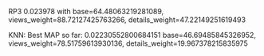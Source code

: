 RP3 0.023978 with base=64.48063219281089, views_weight=88.72127425763266, details_weight=47.22149251619493

KNN: Best MAP so far: 0.02230552800684151
base=46.69485845326952, views_weight=78.51759613930136, details_weight=19.967378215835975
